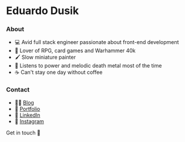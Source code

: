 # Eduardo Dusik

### About

- 💻 Avid full stack engineer passionate about front-end development
- 🎲 Lover of RPG, card games and Warhammer 40k
- 🖌️ Slow miniature painter
- 🤘 Listens to power and melodic death metal most of the time
- ☕ Can't stay one day without coffee

### Contact

- 👨‍💻 [Blog](https://eduardodusik.dev/)
- 🎨 [Portfolio](https://eduardodusik.com.br/)
- 💼 [LinkedIn](https://www.linkedin.com/in/eduardo-dos-santos-dusik-095100120/)
- 📸 [Instagram](https://www.instagram.com/minipaintingmasterpieces/)

Get in touch 👋
